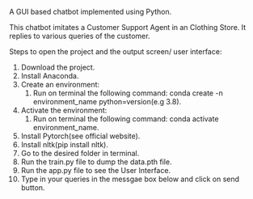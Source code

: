 A GUI based chatbot implemented using Python.

This chatbot imitates a Customer Support Agent in an Clothing Store. It replies to various queries of the customer.

Steps to open the project and the output screen/ user interface:

  1. Download the project.
  2. Install Anaconda.
  3. Create an environment:
      1. Run on terminal the following command: conda create -n environment_name python=version(e.g 3.8).
  4. Activate the environment:
      1. Run on terminal the following command: conda activate environment_name.
  5. Install Pytorch(see official website).
  6. Install nltk(pip install nltk).
  7. Go to the desired folder in terminal.
  8. Run the train.py file to dump the data.pth file.
  9. Run the app.py file to see the User Interface.
  10. Type in your queries in the messgae box below and click on send button.
